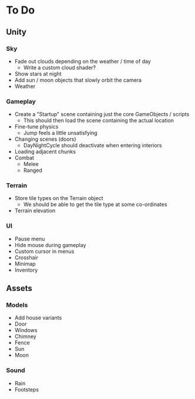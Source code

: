 # To Do

## Unity

### Sky

 - Fade out clouds depending on the weather / time of day
    - Write a custom cloud shader?
 - Show stars at night
 - Add sun / moon objects that slowly orbit the camera
 - Weather

### Gameplay

 - Create a "Startup" scene containing just the core GameObjects / scripts
    - This should then load the scene containing the actual location
 - Fine-tune physics
    - Jump feels a little unsatisfying
 - Changing scenes (doors)
    - DayNightCycle should deactivate when entering interiors
 - Loading adjacent chunks
 - Combat
    - Melee
    - Ranged

### Terrain

 - Store tile types on the Terrain object
    - We should be able to get the tile type at some co-ordinates
 - Terrain elevation

### UI

 - Pause menu
 - Hide mouse during gameplay
 - Custom cursor in menus
 - Crosshair
 - Minimap
 - Inventory

## Assets

### Models

 - Add house variants
 - Door
 - Windows
 - Chimney
 - Fence
 - Sun
 - Moon

### Sound

 - Rain
 - Footsteps
